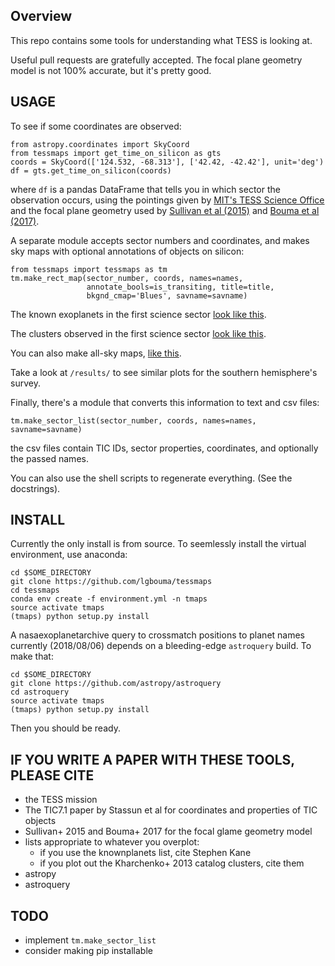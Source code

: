 Overview
----------

This repo contains some tools for understanding what TESS is looking at.

Useful pull requests are gratefully accepted. The focal plane geometry model is
not 100% accurate, but it's pretty good. 

USAGE
----------
To see if some coordinates are observed:
```
from astropy.coordinates import SkyCoord
from tessmaps import get_time_on_silicon as gts
coords = SkyCoord(['124.532, -68.313'], ['42.42, -42.42'], unit='deg')
df = gts.get_time_on_silicon(coords)
```
where `df` is a pandas DataFrame that tells you in which sector the observation
occurs, using the pointings given by
[MIT's TESS Science Office](https://tess.mit.edu/tess-pointing) and the focal
plane geometry used by
[Sullivan et al (2015)](https://arxiv.org/abs/1506.03845) and
[Bouma et al (2017)](https://arxiv.org/abs/1705.08891).

A separate module accepts sector numbers and coordinates, and makes sky maps
with optional annotations of objects on silicon:
```
from tessmaps import tessmaps as tm
tm.make_rect_map(sector_number, coords, names=names,
                 annotate_bools=is_transiting, title=title,
                 bkgnd_cmap='Blues', savname=savname)

```
The known exoplanets in the first science sector
[look like this](https://github.com/lgbouma/tessmaps/blob/master/results/tess_rectmap_knownplanets_sector0.png).

The clusters observed in the first science sector
[look like this](https://github.com/lgbouma/tessmaps/blob/master/results/tess_rectmap_kharchenko13_sector0.png).

You can also make all-sky maps,
[like this](https://github.com/lgbouma/tessmaps/blob/master/results/tess_pointings_radec_south_top250k.png).

Take a look at `/results/` to see similar plots for the southern hemisphere's
survey.

Finally, there's a module that converts this information to text and csv files:
```
tm.make_sector_list(sector_number, coords, names=names, savname=savname)
```
the csv files contain TIC IDs, sector properties, coordinates, and optionally
the passed names.

You can also use the shell scripts to regenerate everything. (See the docstrings).


INSTALL
----------
Currently the only install is from source. To seemlessly install the virtual
environment, use anaconda:

```
cd $SOME_DIRECTORY
git clone https://github.com/lgbouma/tessmaps
cd tessmaps
conda env create -f environment.yml -n tmaps
source activate tmaps
(tmaps) python setup.py install
```

A nasaexoplanetarchive query to crossmatch positions to planet names currently
(2018/08/06) depends on a bleeding-edge `astroquery` build. To make that:
```
cd $SOME_DIRECTORY
git clone https://github.com/astropy/astroquery
cd astroquery
source activate tmaps
(tmaps) python setup.py install
```
Then you should be ready.


IF YOU WRITE A PAPER WITH THESE TOOLS, PLEASE CITE
----------
* the TESS mission
* The TIC7.1 paper by Stassun et al for coordinates and properties of TIC objects
* Sullivan+ 2015 and Bouma+ 2017 for the focal glame geometry model
* lists appropriate to whatever you overplot:
  * if you use the knownplanets list, cite Stephen Kane
  * if you plot out the Kharchenko+ 2013 catalog clusters, cite them
* astropy
* astroquery

TODO
----------
* implement `tm.make_sector_list`
* consider making pip installable

